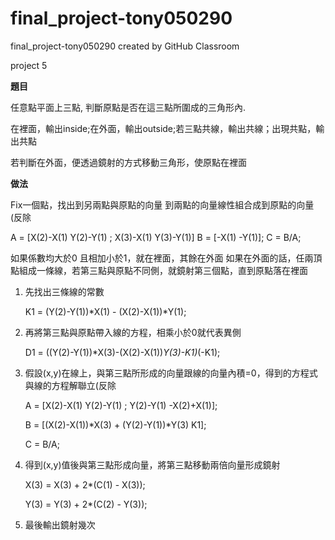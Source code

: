 # final_project-tony050290
final_project-tony050290 created by GitHub Classroom

project 5

**題目**

任意點平面上三點, 判斷原點是否在這三點所圍成的三角形內.

在裡面，輸出inside;在外面，輸出outside;若三點共線，輸出共線；出現共點，輸出共點

若判斷在外面，便透過鏡射的方式移動三角形，使原點在裡面

**做法**

Fix一個點，找出到另兩點與原點的向量
到兩點的向量線性組合成到原點的向量(反除

A = [X(2)-X(1) Y(2)-Y(1) ; X(3)-X(1) Y(3)-Y(1)]
B = [-X(1) -Y(1)];
C = B/A;
 
如果係數均大於0 且相加小於1，就在裡面，其餘在外面
如果在外面的話，任兩頂點組成一條線，若第三點與原點不同側，就鏡射第三個點，直到原點落在裡面

1. 先找出三條線的常數

   K1 = (Y(2)-Y(1))*X(1) - (X(2)-X(1))*Y(1);

2. 再將第三點與原點帶入線的方程，相乘小於0就代表異側

   D1 = ((Y(2)-Y(1))*X(3)-(X(2)-X(1))*Y(3)-K1)*(-K1);

3. 假設(x,y)在線上，與第三點所形成的向量跟線的向量內積=0，得到的方程式與線的方程解聯立(反除


   A = [X(2)-X(1) Y(2)-Y(1) ; Y(2)-Y(1) -X(2)+X(1)];

   B = [(X(2)-X(1))*X(3) + (Y(2)-Y(1))*Y(3) K1];
            
   C = B/A;

4. 得到(x,y)值後與第三點形成向量，將第三點移動兩倍向量形成鏡射

   X(3) = X(3) + 2*(C(1) - X(3));
            
   Y(3) = Y(3) + 2*(C(2) - Y(3));

5. 最後輸出鏡射幾次
